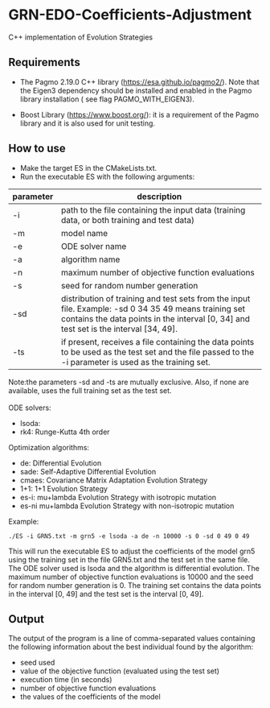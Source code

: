 # GRN-EDO-Coefficients-Adjustment
C++ implementation of Evolution Strategies

## Requirements

- The Pagmo 2.19.0 C++ library (https://esa.github.io/pagmo2/). Note that the Eigen3 dependency should be installed and enabled in the Pagmo library installation ( see flag PAGMO_WITH_EIGEN3).

- Boost Library (https://www.boost.org/): it is a requirement of the Pagmo library and it is also used for unit testing.


## How to use

- Make the target ES in the CMakeLists.txt.
- Run the executable ES with the following arguments:

| parameter | description                                                                                                                                                                                    |
|-----------|------------------------------------------------------------------------------------------------------------------------------------------------------------------------------------------------|
| -i        | path to the file containing the input data (training data, or both training and test data)                                                                                                     |
| -m        | model name                                                                                                                                                                                     |
| -e        | ODE solver name                                                                                                                                                                                |
| -a        | algorithm name                                                                                                                                                                                 |
| -n        | maximum number of objective function evaluations                                                                                                                                               |
| -s        | seed for random number generation                                                                                                                                                              |
| -sd       | distribution of training and test sets from the input file. Example: -sd 0 34 35 49 means training set contains the data points in the interval [0, 34] and test set is the interval [34, 49]. |
| -ts       | if present, receives a file containing the data points to be used as the test set and the file passed to the -i parameter is used as the training set.                                         |

Note:the parameters -sd and -ts are mutually exclusive. Also, if none are available, uses the full training set as the test set.\
\
ODE solvers:
- lsoda:
- rk4: Runge-Kutta 4th order

Optimization algorithms:
- de: Differential Evolution
- sade: Self-Adaptive Differential Evolution
- cmaes: Covariance Matrix Adaptation Evolution Strategy
- 1+1: 1+1 Evolution Strategy
- es-i: mu+lambda Evolution Strategy with isotropic mutation
- es-ni mu+lambda Evolution Strategy with non-isotropic mutation

Example:

```
./ES -i GRN5.txt -m grn5 -e lsoda -a de -n 10000 -s 0 -sd 0 49 0 49 
```

This will run the executable ES to adjust the coefficients of the model grn5 using the training set in the file GRN5.txt and the test set in the same file. The ODE solver used is lsoda and the algorithm is differential evolution. The maximum number of objective function evaluations is 10000 and the seed for random number generation is 0. The training set contains the data points in the interval [0, 49] and the test set is the interval [0, 49].

## Output


The output of the program is a line of comma-separated values containing the following information about the best individual found by the algorithm:

- seed used
- value of the objective function (evaluated using the test set)
- execution time (in seconds)
- number of objective function evaluations
- the values of the coefficients of the model